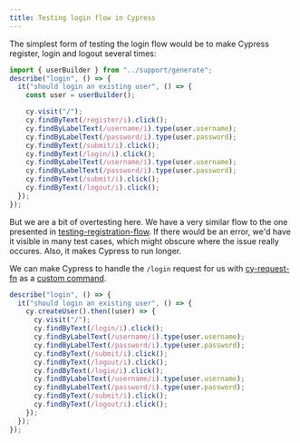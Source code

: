 ```yaml
---
title: Testing login flow in Cypress
---
```


The simplest form of testing the login flow would be to make Cypress register, login and logout several times:

```ts
import { userBuilder } from "../support/generate";
describe("login", () => {
  it("should login an existing user", () => {
    const user = userBuilder();

    cy.visit("/");
    cy.findByText(/register/i).click();
    cy.findByLabelText(/username/i).type(user.username);
    cy.findByLabelText(/password/i).type(user.password);
    cy.findByText(/submit/i).click();
    cy.findByText(/login/i).click();
    cy.findByLabelText(/username/i).type(user.username);
    cy.findByLabelText(/password/i).type(user.password);
    cy.findByText(/submit/i).click();
    cy.findByText(/logout/i).click();
  });
});
```

But we are a bit of overtesting here. We have a very similar flow to the one presented in [testing-registration-flow](/Knowledge/JavaScript/testing/cypress/testing-registration-flow.md). If there would be an error, we'd have it visible in many test cases, which might obscure where the issue really occures. Also, it makes Cypress to run longer.

We can make Cypress to handle the `/login` request for us with [cy-request-fn](/Knowledge/JavaScript/testing/cypress/cy-request-fn.md) as a [custom command](/Knowledge/JavaScript/testing/cypress/custom-cypress-cmds.md).

```ts
describe("login", () => {
  it("should login an existing user", () => {
    cy.createUser().then((user) => {
      cy.visit("/");
      cy.findByText(/login/i).click();
      cy.findByLabelText(/username/i).type(user.username);
      cy.findByLabelText(/password/i).type(user.password);
      cy.findByText(/submit/i).click();
      cy.findByText(/logout/i).click();
      cy.findByText(/login/i).click();
      cy.findByLabelText(/username/i).type(user.username);
      cy.findByLabelText(/password/i).type(user.password);
      cy.findByText(/submit/i).click();
      cy.findByText(/logout/i).click();
    });
  });
});
```
